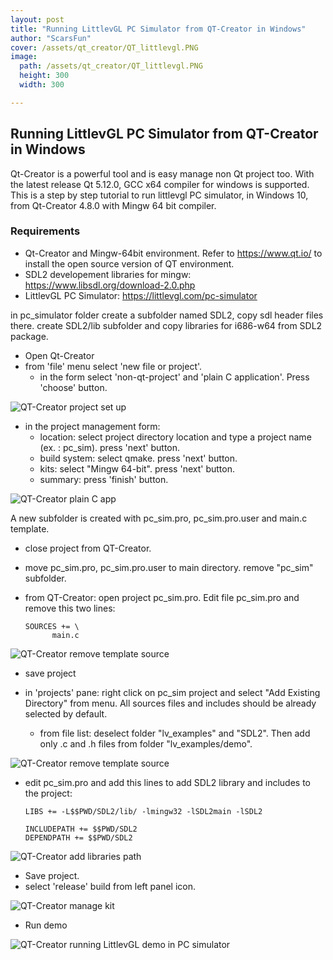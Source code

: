 ```yaml
---
layout: post
title: "Running LittlevGL PC Simulator from QT-Creator in Windows"
author: "ScarsFun"
cover: /assets/qt_creator/QT_littlevgl.PNG
image:
  path: /assets/qt_creator/QT_littlevgl.PNG
  height: 300
  width: 300

---
```

## Running LittlevGL PC Simulator from QT-Creator in Windows
Qt-Creator is a powerful tool and is easy manage non Qt project too.
With the latest release Qt 5.12.0, GCC x64 compiler for windows is supported.
This is a step by step tutorial to run littlevgl PC simulator, in Windows 10, from Qt-Creator 4.8.0 with Mingw 64 bit compiler.

### Requirements
* Qt-Creator and Mingw-64bit environment. Refer to https://www.qt.io/ to install the open source version of QT environment.
* SDL2 developement libraries for mingw: https://www.libsdl.org/download-2.0.php
* LittlevGL PC Simulator: https://littlevgl.com/pc-simulator

in pc_simulator folder create a subfolder named SDL2, copy sdl header files there.
create SDL2/lib subfolder and copy libraries for i686-w64 from SDL2 package.

* Open Qt-Creator
* from 'file' menu select 'new file or project'.
  * in the form select 'non-qt-project' and 'plain C application'. Press 'choose' button.

![QT-Creator project set up](/assets/qt_creator/new_project.PNG)

* in the project management form:
  * location: select project directory location and type a project name (ex. : pc_sim). press 'next' button.
  * build system: select qmake. press 'next' button.
  * kits: select "Mingw 64-bit". press 'next' button.
  * summary: press 'finish' button.

![QT-Creator plain C app](/assets/qt_creator/plain_c_app.PNG)

A new subfolder is created with pc_sim.pro, pc_sim.pro.user and main.c template.

* close project from QT-Creator.
* move pc_sim.pro, pc_sim.pro.user to main directory. remove "pc_sim" subfolder.

* from QT-Creator: open project pc_sim.pro. Edit file pc_sim.pro and remove this two lines:
  ```
  SOURCES += \
        main.c
  ```

![QT-Creator remove template source](/assets/qt_creator/remove_souces.PNG)
* save project

* in 'projects' pane: right click on pc_sim project and select "Add Existing Directory" from menu. All sources files and includes should be already selected by default.
  * from file list: deselect folder "lv_examples" and "SDL2". Then add only .c and .h files from folder "lv_examples/demo".

 ![QT-Creator remove template source](/assets/qt_creator/file_select.PNG)
* edit pc_sim.pro and add this lines to add SDL2 library and includes to the project:
  ```
  LIBS += -L$$PWD/SDL2/lib/ -lmingw32 -lSDL2main -lSDL2

  INCLUDEPATH += $$PWD/SDL2
  DEPENDPATH += $$PWD/SDL2
  ```

![QT-Creator add libraries path](/assets/qt_creator/add_SDL_path.PNG)
* Save project.
* select 'release' build from left panel icon.

![QT-Creator manage kit](/assets/qt_creator/release.png)
* Run demo

![QT-Creator running LittlevGL demo in PC simulator](/assets/qt_creator/QT_littlevgl.PNG)

